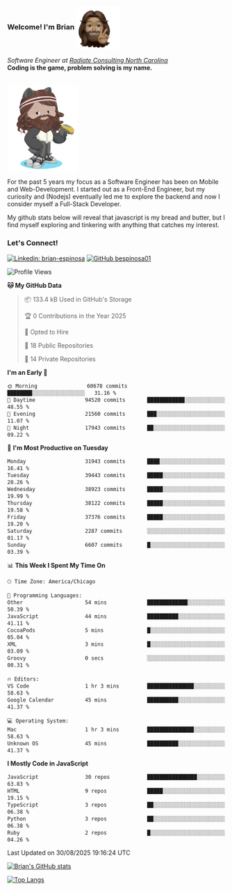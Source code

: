 ###  Welcome! I'm Brian <img align="center" src="https://github.com/bespinosa01/bespinosa01/blob/main/assets/peace-animoji.png" height="100" /></h2>
<p><em>Software Engineer at <a href="https://www.radiateconsulting.coop/north-carolina-tech-coop">Radiate Consulting North Carolina</a>
 <br/>
<!-- </br>Developer Consultant at <a href="https://codethedream.org/">Code The Dream</a> -->
</em> <b>Coding is the game, problem solving is my name.</b></p>

<br/>


 <img align="center" src="https://github.com/bespinosa01/bespinosa01/blob/main/assets/octo-me.png" height="200" /> 
 <p>
 For the past 5 years my focus as a Software Engineer has been on Mobile and Web-Development. I started out as a Front-End Engineer, but my curiosity and (Nodejs) eventually led me to explore the backend and now I consider myself a Full-Stack Developer.
</p>
<p>
 My github stats below will reveal that javascript is my bread and butter, but I find myself exploring and tinkering with anything that catches my interest. 
 </p>
 
 
### Let's Connect!

[![Linkedin: brian-espinosa](https://img.shields.io/badge/-brian--espinosa-blue?style=flat-square&logo=Linkedin&logoColor=white&link=https://www.linkedin.com/in/brian-espinosa/)](https://www.linkedin.com/in/brian-espinosa/)
[![GitHub bespinosa01](https://img.shields.io/github/followers/bespinosa01?label=follow&style=social)](https://github.com/bespinosa01)



<!--START_SECTION:waka-->
![Profile Views](http://img.shields.io/badge/Profile%20Views-0-blue)

**🐱 My GitHub Data** 

> 📦 133.4 kB Used in GitHub's Storage 
 > 
> 🏆 0 Contributions in the Year 2025
 > 
> 💼 Opted to Hire
 > 
> 📜 18 Public Repositories 
 > 
> 🔑 14 Private Repositories 
 > 
**I'm an Early 🐤** 

```text
🌞 Morning                60678 commits       ████████░░░░░░░░░░░░░░░░░   31.16 % 
🌆 Daytime                94520 commits       ████████████░░░░░░░░░░░░░   48.55 % 
🌃 Evening                21560 commits       ███░░░░░░░░░░░░░░░░░░░░░░   11.07 % 
🌙 Night                  17943 commits       ██░░░░░░░░░░░░░░░░░░░░░░░   09.22 % 
```
📅 **I'm Most Productive on Tuesday** 

```text
Monday                   31943 commits       ████░░░░░░░░░░░░░░░░░░░░░   16.41 % 
Tuesday                  39443 commits       █████░░░░░░░░░░░░░░░░░░░░   20.26 % 
Wednesday                38923 commits       █████░░░░░░░░░░░░░░░░░░░░   19.99 % 
Thursday                 38122 commits       █████░░░░░░░░░░░░░░░░░░░░   19.58 % 
Friday                   37376 commits       █████░░░░░░░░░░░░░░░░░░░░   19.20 % 
Saturday                 2287 commits        ░░░░░░░░░░░░░░░░░░░░░░░░░   01.17 % 
Sunday                   6607 commits        █░░░░░░░░░░░░░░░░░░░░░░░░   03.39 % 
```


📊 **This Week I Spent My Time On** 

```text
🕑︎ Time Zone: America/Chicago

💬 Programming Languages: 
Other                    54 mins             █████████████░░░░░░░░░░░░   50.39 % 
JavaScript               44 mins             ██████████░░░░░░░░░░░░░░░   41.11 % 
CocoaPods                5 mins              █░░░░░░░░░░░░░░░░░░░░░░░░   05.04 % 
XML                      3 mins              █░░░░░░░░░░░░░░░░░░░░░░░░   03.09 % 
Groovy                   0 secs              ░░░░░░░░░░░░░░░░░░░░░░░░░   00.31 % 

🔥 Editors: 
VS Code                  1 hr 3 mins         ███████████████░░░░░░░░░░   58.63 % 
Google Calendar          45 mins             ██████████░░░░░░░░░░░░░░░   41.37 % 

💻 Operating System: 
Mac                      1 hr 3 mins         ███████████████░░░░░░░░░░   58.63 % 
Unknown OS               45 mins             ██████████░░░░░░░░░░░░░░░   41.37 % 
```

**I Mostly Code in JavaScript** 

```text
JavaScript               30 repos            ████████████████░░░░░░░░░   63.83 % 
HTML                     9 repos             █████░░░░░░░░░░░░░░░░░░░░   19.15 % 
TypeScript               3 repos             ██░░░░░░░░░░░░░░░░░░░░░░░   06.38 % 
Python                   3 repos             ██░░░░░░░░░░░░░░░░░░░░░░░   06.38 % 
Ruby                     2 repos             █░░░░░░░░░░░░░░░░░░░░░░░░   04.26 % 
```




 Last Updated on 30/08/2025 19:16:24 UTC
<!--END_SECTION:waka-->


<!--  Github STATS -->
[![Brian's GitHub stats](https://github-readme-stats.vercel.app/api?username=bespinosa01&hide=stars,contribs&count_private=true&show_icons=true)](https://github.com/anuraghazra/github-readme-stats)

[![Top Langs](https://github-readme-stats.vercel.app/api/top-langs/?username=bespinosa01&layout=compact)](https://github.com/anuraghazra/github-readme-stats)



<!--
**bespinosa01/bespinosa01** is a ✨ _special_ ✨ repository because its `README.md` (this file) appears on your GitHub profile.

Here are some ideas to get you started:

- 🔭 I’m currently working on ...
- 🌱 I’m currently learning ...
- 👯 I’m looking to collaborate on ...
- 🤔 I’m looking for help with ...
- 💬 Ask me about ...
- 📫 How to reach me: ...
- 😄 Pronouns: ...
- ⚡ Fun fact: ...
-->
